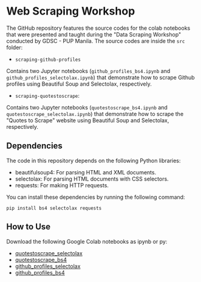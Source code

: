 # Web Scraping Workshop
The GitHub repository features the source codes for the colab notebooks that were presented and taught during the "Data Scraping Workshop" conducted by GDSC - PUP Manila. The source codes are inside the `src` folder:

- `scraping-github-profiles`

Contains two Jupyter notebooks (`github_profiles_bs4.ipynb` and `github_profiles_selectolax.ipynb`) that demonstrate how to scrape Github profiles using Beautiful Soup and Selectolax, respectively.

- `scraping-quotestoscrape`: 

Contains two Jupyter notebooks (`quotestoscrape_bs4.ipynb` and `quotestoscrape_selectolax.ipynb`) that demonstrate how to scrape the "Quotes to Scrape" website using Beautiful Soup and Selectolax, respectively.

## Dependencies
The code in this repository depends on the following Python libraries:

- beautifulsoup4: For parsing HTML and XML documents.
- selectolax: For parsing HTML documents with CSS selectors.
- requests: For making HTTP requests.

You can install these dependencies by running the following command:

    pip install bs4 selectolax requests

## How to Use
Download the following Google Colab notebooks as ipynb or py:
- [quotestoscrape_selectolax](https://colab.research.google.com/drive/1fITSbvFURmGAHHuKwKrxrIkBm5HyZwZg)
- [quotestoscrape_bs4](https://colab.research.google.com/drive/1KcK65oCvHkvpN2hkVUm2Tl3CsMPe1DJw)
- [github_profiles_selectolax](https://colab.research.google.com/drive/1xWYwFH654ME1_W21WgMTaK1QRsBUXNz2)
- [github_profiles_bs4](https://colab.research.google.com/drive/19skaEcFVcNzykw1XEjAY0rfIBGB9iF80)